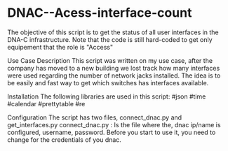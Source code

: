 # DNAC--Acess-interface-count
The objective of this script is to get the status of all user interfaces in the DNA-C infrastructure.
Note that the code is still hard-coded to get only equipement that the role is "Access"

Use Case Description
This script was written on my use case, after the company has moved to a new building we lost track how many interfaces were used regarding the number of network jacks installed.
The idea is to be easily and fast way to get which switches has interfaces available.

Installation
The following libraries are used in this script:
#json
#time
#calendar
#prettytable
#re

Configuration
The script has two files, connect_dnac.py and get_interfaces.py
connect_dnac.py :
  Is the file where the, dnac ip/name is configured, username, password.
  Before you start to use it, you need to change for the credentials of you dnac.
  
  
